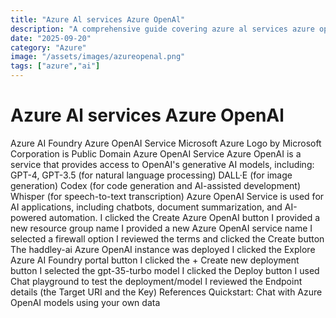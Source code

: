 ```yaml
---
title: "Azure Al services Azure OpenAl"
description: "A comprehensive guide covering azure al services azure openal"
date: "2025-09-20"
category: "Azure"
image: "/assets/images/azureopenal.png"
tags: ["azure","ai"]
---
```


# Azure Al services Azure OpenAl

Azure AI Foundry Azure OpenAI Service Microsoft Azure Logo by Microsoft Corporation is Public Domain Azure OpenAI Service Azure OpenAI is a service that provides access to OpenAI's generative AI models, including: GPT-4, GPT-3.5 (for natural language processing) DALL·E (for image generation) Codex (for code generation and AI-assisted development) Whisper (for speech-to-text transcription) Azure OpenAI Service is used for AI applications, including chatbots, document summarization, and AI-powered automation. I clicked the Create Azure OpenAI button I provided a new resource group name I provided a new Azure OpenAI service name I selected a firewall option I reviewed the terms and clicked the Create button The haddley-ai Azure OpenAI instance was deployed I clicked the Explore Azure AI Foundry portal button I clicked the + Create new deployment button I selected the gpt-35-turbo model I clicked the Deploy button I used Chat playground to test the deployment/model I reviewed the Endpoint details (the Target URI and the Key) References Quickstart: Chat with Azure OpenAI models using your own data
